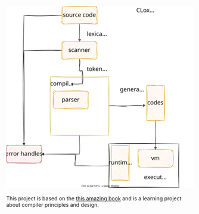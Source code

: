 # <a><img src="./images/clox.svg" valign="top" /></a> 

This project is based on the [this amazing book](https://craftinginterpreters.com/) and is a learning project about compiler principles and design. 
